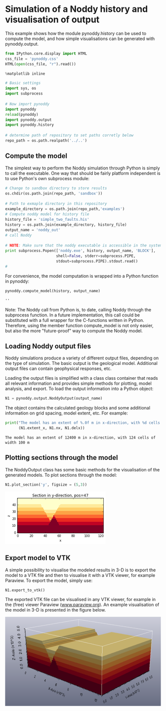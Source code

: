 
Simulation of a Noddy history and visualisation of output
=============

This example shows how the module pynoddy.history can be used to compute the model, and how simple visualisations can be generated with pynoddy.output.


```python
from IPython.core.display import HTML
css_file = 'pynoddy.css'
HTML(open(css_file, "r").read())
```




<link href='http://fonts.googleapis.com/css?family=Alegreya+Sans:100,300,400,500,700,800,900,100italic,300italic,400italic,500italic,700italic,800italic,900italic' rel='stylesheet' type='text/css'>
<link href='http://fonts.googleapis.com/css?family=Arvo:400,700,400italic' rel='stylesheet' type='text/css'>
<link href='http://fonts.googleapis.com/css?family=PT+Mono' rel='stylesheet' type='text/css'>
<link href='http://fonts.googleapis.com/css?family=Shadows+Into+Light' rel='stylesheet' type='text/css'>
<link rel="stylesheet" type="text/css" href="http://fonts.googleapis.com/css?family=Tangerine">
<link href='http://fonts.googleapis.com/css?family=Philosopher:400,700,400italic,700italic' rel='stylesheet' type='text/css'>
<link href='http://fonts.googleapis.com/css?family=Libre+Baskerville:400,400italic' rel='stylesheet' type='text/css'>
<link href='http://fonts.googleapis.com/css?family=Lora:400,400italic' rel='stylesheet' type='text/css'>
<link href='http://fonts.googleapis.com/css?family=Karla:400,400italic' rel='stylesheet' type='text/css'>

<style>

@font-face {
    font-family: "Computer Modern";
    src: url('http://mirrors.ctan.org/fonts/cm-unicode/fonts/otf/cmunss.otf');
}

#notebook_panel { /* main background */
    background: #888;
    color: #f6f6f6;
}

div.cell { /* set cell width to about 80 chars */
    width: 800px;
}

div #notebook { /* centre the content */
    background: #fff; /* white background for content */
    width: 1000px;
    margin: auto;
    padding-left: 1em;
}

#notebook li { /* More space between bullet points */
margin-top:0.8em;
}

/* draw border around running cells */
div.cell.border-box-sizing.code_cell.running { 
    border: 3px solid #111;
}

/* Put a solid color box around each cell and its output, visually linking them together */
div.cell.code_cell {
    background: #ddd;  /* rgba(230,230,230,1.0);  */
    border-radius: 10px; /* rounded borders */
    width: 900px;
    padding: 1em;
    margin-top: 1em;
}

div.text_cell_render{
    font-family: 'Arvo' sans-serif;
    line-height: 130%;
    font-size: 115%;
    width:700px;
    margin-left:auto;
    margin-right:auto;
}


/* Formatting for header cells */
.text_cell_render h1 {
    font-family: 'Alegreya Sans', sans-serif;
    /* font-family: 'Tangerine', serif; */
    /* font-family: 'Libre Baskerville', serif; */
    /* font-family: 'Karla', sans-serif;
    /* font-family: 'Lora', serif; */
    font-size: 50px;
    text-align: center;
    /* font-style: italic; */
    font-weight: 400;
    /* font-size: 40pt; */
    /* text-shadow: 4px 4px 4px #aaa; */
    line-height: 120%;
    color: rgb(12,85,97);
    margin-bottom: .5em;
    margin-top: 0.1em;
    display: block;
}	
.text_cell_render h2 {
    /* font-family: 'Arial', serif; */
    /* font-family: 'Lora', serif; */
    font-family: 'Alegreya Sans', sans-serif;
    font-weight: 700;
    font-size: 24pt;
    line-height: 100%;
    /* color: rgb(171,165,131); */
    color: rgb(12,85,97);
    margin-bottom: 0.1em;
    margin-top: 0.1em;
    display: block;
}	

.text_cell_render h3 {
    font-family: 'Arial', serif;
    margin-top:12px;
    margin-bottom: 3px;
    font-style: italic;
    color: rgb(95,92,72);
}

.text_cell_render h4 {
    font-family: 'Arial', serif;
}

.text_cell_render h5 {
    font-family: 'Alegreya Sans', sans-serif;
    font-weight: 300;
    font-size: 16pt;
    color: grey;
    font-style: italic;
    margin-bottom: .1em;
    margin-top: 0.1em;
    display: block;
}

.text_cell_render h6 {
    font-family: 'PT Mono', sans-serif;
    font-weight: 300;
    font-size: 10pt;
    color: grey;
    margin-bottom: 1px;
    margin-top: 1px;
}

.CodeMirror{
        font-family: "PT Mono";
        font-size: 100%;
}

</style>





```python
%matplotlib inline
```


```python
# Basic settings
import sys, os
import subprocess

# Now import pynoddy
import pynoddy
reload(pynoddy)
import pynoddy.output
import pynoddy.history

# determine path of repository to set paths corretly below
repo_path = os.path.realpath('../..')
```

Compute the model
------------------

The simplest way to perform the Noddy simulation through Python is simply to call the executable. One way that should be fairly platform independent is to use Python's own subprocess module:


```python
# Change to sandbox directory to store results
os.chdir(os.path.join(repo_path, 'sandbox'))

# Path to exmaple directory in this repository
example_directory = os.path.join(repo_path,'examples')
# Compute noddy model for history file
history_file = 'simple_two_faults.his'
history = os.path.join(example_directory, history_file)
output_name = 'noddy_out'
# call Noddy

# NOTE: Make sure that the noddy executable is accessible in the system!!
print subprocess.Popen(['noddy.exe', history, output_name, 'BLOCK'], 
                       shell=False, stderr=subprocess.PIPE, 
                       stdout=subprocess.PIPE).stdout.read()
#
```

    


For convenience, the model computation is wrapped into a Python function in pynoddy:


```python
pynoddy.compute_model(history, output_name)
```




    ''



Note: The Noddy call from Python is, to date, calling Noddy through the subprocess function. In a future implementation, this call could be substituted with a full wrapper for the C-functions written in Python. Therefore, using the member function compute_model is not only easier, but also the more "future-proof" way to compute the Noddy model.

Loading Noddy output files
--------------------------

Noddy simulations produce a variety of different output files, depending on the type of simulation. The basic output is the geological model. Additional output files can contain geophysical responses, etc.

Loading the output files is simplified with a class class container that reads all relevant information and provides simple methods for plotting, model analysis, and export. To load the output information into a Python object:



```python
N1 = pynoddy.output.NoddyOutput(output_name)
```

The object contains the calculated geology blocks and some additional information on grid spacing, model extent, etc. For example:


```python
print("The model has an extent of %.0f m in x-direction, with %d cells of width %.0f m" %
      (N1.extent_x, N1.nx, N1.delx))
```

    The model has an extent of 12400 m in x-direction, with 124 cells of width 100 m


Plotting sections through the model
-----------------------------------

The NoddyOutput class has some basic methods for the visualisation of the generated models. To plot sections through the model:


```python
N1.plot_section('y', figsize = (5,3))
```


![png](1-Simulation_files/1-Simulation_14_0.png)


Export model to VTK
--------------------

A simple possibility to visualise the modeled results in 3-D is to export the model to a VTK file and then to visualise it with a VTK viewer, for example Paraview. To export the model, simply use:


```python
N1.export_to_vtk()
```

The exported VTK file can be visualised in any VTK viewer, for example in the (free) viewer Paraview (www.paraview.org). An example visualisation of the model in 3-D is presented in the figure below.

![3-D Visualisation generated with Paraview (top layer transparent)](1-Simulation_files/3d_render_fault_model_2.png "3-D Visualisation generated with Paraview")


```python

```
